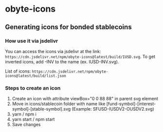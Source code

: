 # obyte-icons
## Generating icons for bonded stablecoins

### How use it via jsdelivr
You can access the icons via jsdelivr at the link: `https://cdn.jsdelivr.net/npm/obyte-icons@latest/build/IUSD.svg`. To get inverted icons, add -INV to the name (ex. IUSD-INV.svg).

List of icons: `https://cdn.jsdelivr.net/npm/obyte-icons@latest/build/list.json`


### Steps to create an icon

1. Create an icon with attribute viewBox="0 0 88 88" in parent svg element
2. Move in icons/stablecoin folder with name like [fund-symbol]-[interest-symbol]-[stable-symbol].svg (Example: SFUSD-IUSDV2-OUSDV2.svg)
3. yarn / npm i
4. yarn start / npm start
5. Save changes